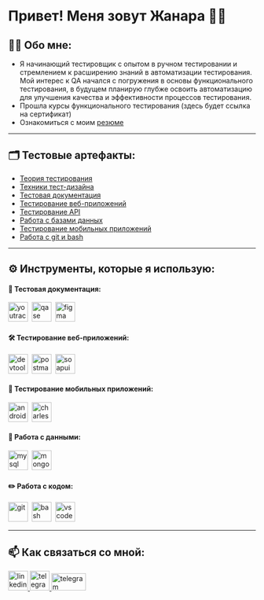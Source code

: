 # Привет! Меня зовут Жанара 🙋‍♀️
## 👩‍💻 Обо мне:

* Я начинающий тестировщик с опытом в ручном тестировании и стремлением к расширению знаний в автоматизации тестирования. 
Мой интерес к QA начался с погружения в основы функционального тестирования, в будущем планирую глубже освоить автоматизацию для улучшения качества и эффективности процессов тестирования.
* Прошла курсы функционального тестирования (здесь будет ссылка на сертификат)
* Ознакомиться с моим [резюме](https://docs.google.com/document/d/1I6EE6tJHZR2WLOLME7y8hfX4wW_hX7IiVCJlbQKhe6U/edit?usp=sharing)
---
## 🗂 Тестовые артефакты:
* [Теория тестирования](https://github.com/keneshova14/theory)  
* [Техники тест-дизайна](https://github.com/keneshova14/design)  
* [Тестовая документация](https://github.com/keneshova14/docs)
* [Тестирование веб-приложений](https://github.com/keneshova14/web)
* [Тестирование API](https://github.com/keneshova14/api)
* [Работа с базами данных](https://github.com/keneshova14/database)
* [Тестирование мобильных приложений](https://github.com/keneshova14/mobile)
* [Работа с git и bash](https://github.com/keneshova14/git_bash)
---
## ⚙️ Инструменты, которые я использую:
#### 📁 Тестовая документация:

<div>
  <img src="https://upload.wikimedia.org/wikipedia/commons/thumb/8/8d/YouTrack_Icon.svg/1024px-YouTrack_Icon.svg.png?20200803082248" title="youtrack" alt="youtrack" width="40" height="40"/>&nbsp
  <img src="https://luna1.co/eb0187.png" title="qase" alt="qase" width="40" height="40"/>&nbsp
  <img src="https://cdn.jsdelivr.net/gh/devicons/devicon/icons/figma/figma-original.svg" title="figma" alt="figma" width="40" height="40"/>&nbsp
</div>

#### 🛠 Тестирование веб-приложений:
<div>
  <img src="https://d33wubrfki0l68.cloudfront.net/38b5c953a4667366685d55db55d057c86db1fc54/a0fdc/static/acae6b24d940347661ca901ea07f47c1/chrome-dev-logo-icon.png" title="devtools" alt="devtools" width="40" height="40"/>&nbsp
  <img src="https://seeklogo.com/images/P/postman-logo-0087CA0D15-seeklogo.com.png" title="postman" alt="postman" width="40" height="40"/>&nbsp
  <img src="https://static0.smartbear.co/smartbearbrand/media/images/home/soapui-icon.svg" title="soapui" alt="soapui" width="40" height="40"/>&nbsp
</div>

#### 📱 Тестирование мобильных приложений:
<div>
  <img src="https://cdn.jsdelivr.net/gh/devicons/devicon/icons/androidstudio/androidstudio-original.svg" title="android-studio" alt="android-studio" width="40" height="40"/>&nbsp
  <img src="https://cdn.icon-icons.com/icons2/3053/PNG/512/charles_proxy_macos_bigsur_icon_190302.png" title="charles-proxy" alt="charles-proxy" width="40" height="40"/>&nbsp
</div>

#### 💾 Работа с данными:
<div>
  <img src="https://cdn.jsdelivr.net/gh/devicons/devicon/icons/mysql/mysql-original.svg" title="mysql" alt="mysql" width="40" height="40"/>&nbsp
  <img src="https://cdn.jsdelivr.net/gh/devicons/devicon/icons/mongodb/mongodb-original.svg" title="mongodb" alt="mongodb" width="40" height="40"/>&nbsp
</div>

#### ✏️ Работа с кодом:
<div>
  <img src="https://cdn.jsdelivr.net/gh/devicons/devicon/icons/git/git-original.svg" title="git" alt="git" width="40" height="40"/>&nbsp
  <img src="https://upload.wikimedia.org/wikipedia/commons/thumb/4/4b/Bash_Logo_Colored.svg/1024px-Bash_Logo_Colored.svg.png?20180723054350" title="bash" alt="bash" width="40" height="40"/>&nbsp
  <img src="https://cdn.jsdelivr.net/gh/devicons/devicon/icons/vscode/vscode-original.svg" title="vscode" alt="vscode" width="40" height="40"/>&nbsp
</div>  

---
## 📫 Как связаться со мной:
<div id="badges">
    <a href="https://www.linkedin.com/in/keneshova14/" target="_blank">
      <img src="https://cdn-icons-png.flaticon.com/512/2504/2504799.png" width="40" height="40" alt="linkedin" />
    </a>
    <a href="https://t.me/keneshova14" target="_blank">
      <img src="https://cdn-icons-png.flaticon.com/512/2111/2111646.png" width="40" height="40" alt="telegram" />
    </a>
   <a href="mailto:keneshovajanara@gmail.com" target="_blank">
      <img src="https://img.shields.io/badge/-Gmail-red?style=flat&logo=Gmail&logoColor=white" width="70" height="35" alt="telegram" />
    </a>
  </div>  
